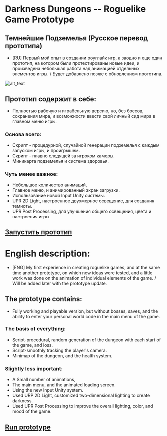 # Darkness Dungeons -- Roguelike Game Prototype

## Темнейшие Подземелья (Русское перевод прототипа)

* [RU] Первый мой опыт в создании роуглайк игр, а заодно и еще один прототип, на котором были протестированы новые идеи, и произведена небольшая работа над анимацией отдельных элементов игры. / Будет добавлено позже с обновлением прототипа.

![alt_text](https://github.com/DanielGDS/Darkness_Dungeons--Roguelike_Game/blob/main/PreviewForRoguelikeAlpha2.gif?raw=true)




## Прототип содержит в себе:
* Полностью рабочую и играбельную версию, но, без боссов, сохранения мира, и возможности ввести свой личный сид мира в главном меню игры.

### Основа всего:
* Скрипт - процедурной, случайной генерации подземелья с каждым запуском игры, и  проигрышем.
* Скрипт - плавно следящей за игроком камеры.
* Миникарта подземелья и система здоровья.

### Чуть менее важное:
* Небольшое количество анимаций, 
* Главное меню, и анимированный экран загрузки.
* Использование новой Input Unity системы.
* UPR 2D Light, настроенное двухмерное освещение, для создания темноты.
* UPR Post Processing, для улучшения общего освещения, цвета и настроения игры. 

## [Запустить прототип](https://danielgds.github.io/Darkness_Dungeons--Roguelike_Game/)

#
# English description:
* [ENG] My first experience in creating roguelike games, and at the same time another prototype, on which new ideas were tested, and a little work was done on the animation of individual elements of the game. / Will be added later with the prototype update.

## The prototype contains:
* Fully working and playable version, but without bosses, saves, and the ability to enter your personal world code in the main menu of the game.

### The basis of everything:
* Script-procedural, random generation of the dungeon with each start of the game, and loss.
* Script-smoothly tracking the player's camera.
* Minimap of the dungeon, and the health system.

### Slightly less important:
* A Small number of animations,
* The main menu, and the animated loading screen.
* Using the new Input Unity system.
* Used URP 2D Light, customized two-dimensional lighting to create darkness.
* Used UPR Post Processing to improve the overall lighting, color, and mood of the game.

## [Run prototype](https://danielgds.github.io/Darkness_Dungeons--Roguelike_Game/)
